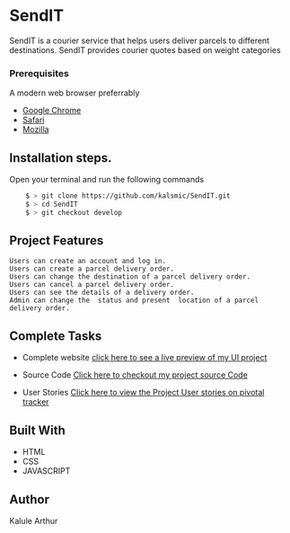 # SendIT
SendIT is a courier service that helps users deliver parcels to different destinations. SendIT provides courier quotes based on weight categories
### Prerequisites

A modern web browser preferrably 
- [Google Chrome](https://www.google.com/chrome/ "Google Chrome")
- [Safari](https://support.apple.com/downloads/safari "Safari")
- [Mozilla](https://www.mozilla.org/en-US/firefox/ "Mozilla")

## Installation steps.
 Open your terminal and run the following commands
```bash
	$ > git clone https://github.com/kalsmic/SendIT.git
	$ > cd SendIT
	$ > git checkout develop
```


## Project Features
    Users can create an account and log in.
    Users can create a parcel delivery order.
    Users can change the destination of a parcel delivery order.
    Users can cancel a parcel delivery order.
    Users can see the details of a delivery order.
    Admin can change the ​ status​​ and present​​ ​ location​​ of a parcel delivery order.

## Complete Tasks
- Complete website  [click here to see a live preview of my UI project]( https://kalsmic.github.io/SendIT/UI/ "click here to see a live preview of my UI project")

- Source Code [Click here to checkout my project source Code](https://github.com/kalsmic/SendIT/tree/develop "Click here to checkout my project source Code")
- User Stories  [Click here to view the Project User stories on pivotal tracker](https://www.pivotaltracker.com/n/projects/2215817 "Click here to view the Project User stories on pivotal tracker")


## Built With

* HTML
* CSS
* JAVASCRIPT


## Author
Kalule Arthur
